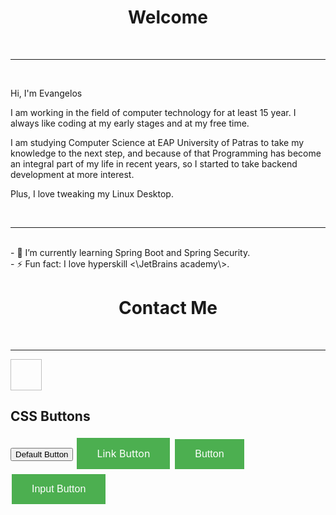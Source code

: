 <h1 align="center"> Welcome </h1>
<br>
<hr>
<br>
<p>Hi, I'm Evangelos</p>

<p>I am working in the field of computer technology for at least 15 year. I always like coding at my early stages and at my free time.</p>
<p>I am studying Computer Science at EAP University of Patras to take my knowledge to the next step, and because of that Programming has become an integral part of my life in recent years, so I started to take backend development at more interest.</p>  
<p>Plus, I love tweaking my Linux Desktop.</p>
<br>
<hr>
<br>
- 🌱 I’m currently learning Spring Boot and Spring Security.
<br>
- ⚡ Fun fact: I love hyperskill <\JetBrains academy\>.
<br>
<h1 align="center">Contact Me</h1>
<br>
<hr>
<img scr="https://img.shields.io/badge/-LinkedIn-blue" width="50" height="50">


<!--
**EvangelosBatsalis/EvangelosBatsalis** is a ✨ _special_ ✨ repository because its `README.md` (this file) appears on your GitHub profile.

Here are some ideas to get you started:




- 🔭 I’m currently working on ...
- 🌱 I’m currently learning ...
- 👯 I’m looking to collaborate on ...
- 🤔 I’m looking for help with ...
- 💬 Ask me about ...
- 📫 How to reach me: ...
- 😄 Pronouns: ...
- ⚡ Fun fact: ...
-->

<!DOCTYPE html>
<html>
<head>
<style>
.button {
  background-color: #4CAF50;
  border: none;
  color: white;
  padding: 15px 32px;
  text-align: center;
  text-decoration: none;
  display: inline-block;
  font-size: 16px;
  margin: 4px 2px;
  cursor: pointer;
}
.button:hover{
	background-color:red;
}
</style>
</head>
<body>

<h2>CSS Buttons</h2>

<button>Default Button</button>
<a href="#" class="button">Link Button</a>
<button class="button">Button</button>
<input type="button" class="button" value="Input Button">

</body>
</html>
